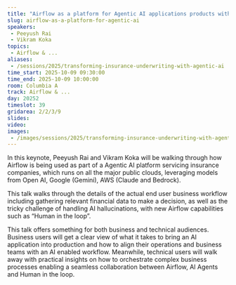 ```yaml
---
title: "Airflow as a platform for Agentic AI applications products within Enterprises"
slug: airflow-as-a-platform-for-agentic-ai
speakers:
 - Peeyush Rai
 - Vikram Koka
topics:
 - Airflow & ...
aliases:
 - /sessions/2025/transforming-insurance-underwriting-with-agentic-ai
time_start: 2025-10-09 09:30:00
time_end: 2025-10-09 10:00:00
room: Columbia A
track: Airflow & ...
day: 20252
timeslot: 39
gridarea: 2/2/3/9
slides:
video:
images:
 - /images/sessions/2025/transforming-insurance-underwriting-with-agentic-ai.png
---
```

In this keynote, Peeyush Rai and Vikram Koka will be walking through how Airflow is being used as part of a Agentic AI platform servicing insurance companies, which runs on all the major public clouds, leveraging models from Open AI, Google (Gemini), AWS (Claude and Bedrock). 

This talk walks through the details of the actual end user business workflow including gathering relevant financial data to make a decision, as well as the tricky challenge of handling AI hallucinations, with new Airflow capabilities such as “Human in the loop”. 

This talk offers something for both business and technical audiences. Business users will get a clear view of what it takes to bring an AI application into production and how to align their operations and business teams with an AI enabled workflow. Meanwhile, technical users will walk away with practical insights on how to orchestrate complex business processes enabling a seamless collaboration between Airflow, AI Agents and Human in the loop.
